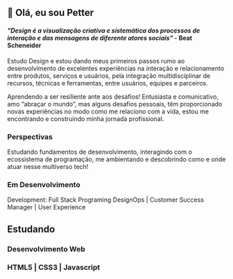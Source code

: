 ## 👋 Olá, eu sou Petter

#### *"Design é a visualização criativa e sistemática dos processos de interação e das mensagens de diferente atores sociais"* - Beat Scheneider

Estudo Design e estou dando meus primeiros passos rumo ao desenvolvimento de excelentes experiências na interação e relacionamento entre produtos, serviços e usuários, pela integração multidisciplinar de recursos, técnicas e ferramentas, entre usuários, equipes e parceiros.</p>

Aprendendo a ser resiliente ante aos desafios!
Entusiasta e comunicativo, amo “abraçar o mundo”, mas alguns desafios pessoais, têm proporcionado novas experiências no modo como me relaciono com a vida, estou me encontrando e construindo minha jornada profissional.

### **Perspectivas**
Estudando fundamentos de desenvolvimento, interagindo com o ecossistema de programação, me ambientando e descobrindo como e onde atuar nesse multiverso tech! 

### **Em Desenvolvimento**
Development: Full Stack Programing
DesignOps | Customer Success Manager | User Experience

## **Estudando**
### Desenvolvimento Web
### HTML5 | CSS3 | Javascript

<!--
**Petter-pr/petter-pr** is a ✨ _special_ ✨ repository because its `README.md` (this file) appears on your GitHub profile.
-->
